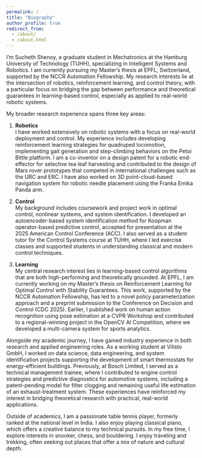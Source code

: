 ```yaml
---
permalink: /
title: "Biography"
author_profile: true
redirect_from: 
  - /about/
  - /about.html
---
```


I’m Sucheth Shenoy, a graduate student in Mechatronics at the Hamburg University of Technology (TUHH), specializing in Intelligent Systems and Robotics. I am currently pursuing my Master’s thesis at EPFL, Switzerland, supported by the NCCR Automation Fellowship. My research interests lie at the intersection of robotics, reinforcement learning, and control theory, with a particular focus on bridging the gap between performance and theoretical guarantees in learning-based control, especially as applied to real-world robotic systems.

My broader research experience spans three key areas:

1. **Robotics**  
I have worked extensively on robotic systems with a focus on real-world deployment and control. My experience includes developing reinforcement learning strategies for quadruped locomotion, implementing gait generation and step-climbing behaviors on the Petoi Bittle platform. I am a co-inventor on a design patent for a robotic end-effector for selective tea leaf harvesting and contributed to the design of Mars rover prototypes that competed in international challenges such as the URC and ERC. I have also worked on 3D point-cloud-based navigation system for robotic needle placement using the Franka Emika Panda arm.

2. **Control**  
My background includes coursework and project work in optimal control, nonlinear systems, and system identification. I developed an autoencoder-based system identification method for Koopman operator-based predictive control, accepted for presentation at the 2025 American Control Conference (ACC). I also served as a student tutor for the Control Systems course at TUHH, where I led exercise classes and supported students in understanding classical and modern control techniques.

3. **Learning**  
My central research interest lies in learning-based control algorithms that are both high-performing and theoretically grounded. At EPFL, I am currently working on my Master’s thesis on Reinforcement Learning for Optimal Control with Stability Guarantees. This work, supported by the NCCR Automation Fellowship, has led to a novel policy parameterization approach and a preprint submission to the Conference on Decision and Control (CDC 2025). Earlier, I published work on human action recognition using pose estimation at a CVPR Workshop and contributed to a regional-winning project in the OpenCV AI Competition, where we developed a multi-camera system for sports analytics.

Alongside my academic journey, I have gained industry experience in both research and applied engineering roles. As a working student at Vilisto GmbH, I worked on data science, data engineering, and system identification projects supporting the development of smart thermostats for energy-efficient buildings. Previously, at Bosch Limited, I served as a technical management trainee, where I contributed to engine control strategies and predictive diagnostics for automotive systems, including a patent-pending model for filter clogging and remaining useful life estimation of an exhaust-treatment system. These experiences have reinforced my interest in bridging theoretical research with practical, real-world applications.

Outside of academics, I am a passionate table tennis player, formerly ranked at the national level in India. I also enjoy playing classical piano, which offers a creative balance to my technical pursuits. In my free time, I explore interests in snooker, chess, and bouldering. I enjoy traveling and trekking, often seeking out places that offer a mix of nature and cultural depth.
